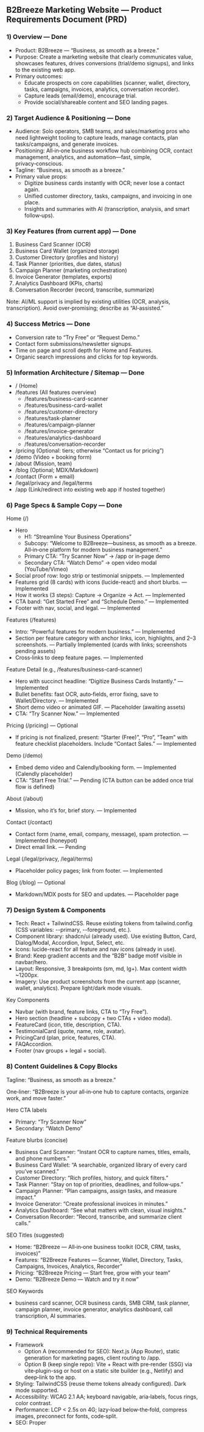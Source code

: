 ## B2Breeze Marketing Website — Product Requirements Document (PRD)

### 1) Overview — Done

- Product: B2Breeze — “Business, as smooth as a breeze.”
- Purpose: Create a marketing website that clearly communicates value, showcases features, drives conversions (trial/demo signups), and links to the existing web app.
- Primary outcomes:
  - Educate prospects on core capabilities (scanner, wallet, directory, tasks, campaigns, invoices, analytics, conversation recorder).
  - Capture leads (email/demo), encourage trial.
  - Provide social/shareable content and SEO landing pages.

### 2) Target Audience & Positioning — Done

- Audience: Solo operators, SMB teams, and sales/marketing pros who need lightweight tooling to capture leads, manage contacts, plan tasks/campaigns, and generate invoices.
- Positioning: All‑in‑one business workflow hub combining OCR, contact management, analytics, and automation—fast, simple, privacy‑conscious.
- Tagline: “Business, as smooth as a breeze.”
- Primary value props:
  - Digitize business cards instantly with OCR; never lose a contact again.
  - Unified customer directory, tasks, campaigns, and invoicing in one place.
  - Insights and summaries with AI (transcription, analysis, and smart follow‑ups).

### 3) Key Features (from current app) — Done

1. Business Card Scanner (OCR)
2. Business Card Wallet (organized storage)
3. Customer Directory (profiles and history)
4. Task Planner (priorities, due dates, status)
5. Campaign Planner (marketing orchestration)
6. Invoice Generator (templates, exports)
7. Analytics Dashboard (KPIs, charts)
8. Conversation Recorder (record, transcribe, summarize)

Note: AI/ML support is implied by existing utilities (OCR, analysis, transcription). Avoid over‑promising; describe as “AI‑assisted.”

### 4) Success Metrics — Done

- Conversion rate to “Try Free” or “Request Demo.”
- Contact form submissions/newsletter signups.
- Time on page and scroll depth for Home and Features.
- Organic search impressions and clicks for top keywords.

### 5) Information Architecture / Sitemap — Done

- / (Home)
- /features (All features overview)
  - /features/business-card-scanner
  - /features/business-card-wallet
  - /features/customer-directory
  - /features/task-planner
  - /features/campaign-planner
  - /features/invoice-generator
  - /features/analytics-dashboard
  - /features/conversation-recorder
- /pricing (Optional: tiers; otherwise “Contact us for pricing”)
- /demo (Video + booking form)
- /about (Mission, team)
- /blog (Optional; MDX/Markdown)
- /contact (Form + email)
- /legal/privacy and /legal/terms
- /app (Link/redirect into existing web app if hosted together)

### 6) Page Specs & Sample Copy — Done

Home (/)

- Hero
  - H1: “Streamline Your Business Operations”
  - Subcopy: “Welcome to B2Breeze—business, as smooth as a breeze. All‑in‑one platform for modern business management.”
  - Primary CTA: “Try Scanner Now” → /app or in‑page demo
  - Secondary CTA: “Watch Demo” → open video modal (YouTube/Vimeo)
- Social proof row: logo strip or testimonial snippets. — Implemented
- Features grid (8 cards) with icons (lucide-react) and short blurbs. — Implemented
- How it works (3 steps): Capture → Organize → Act. — Implemented
- CTA band: “Get Started Free” and “Schedule Demo.” — Implemented
- Footer with nav, social, and legal. — Implemented

Features (/features)

- Intro: “Powerful features for modern business.” — Implemented
- Section per feature category with anchor links, icon, highlights, and 2–3 screenshots. — Partially Implemented (cards with links; screenshots pending assets)
- Cross‑links to deep feature pages. — Implemented

Feature Detail (e.g., /features/business-card-scanner)

- Hero with succinct headline: “Digitize Business Cards Instantly.” — Implemented
- Bullet benefits: fast OCR, auto‑fields, error fixing, save to Wallet/Directory. — Implemented
- Short demo video or animated GIF. — Placeholder (awaiting assets)
- CTA: “Try Scanner Now.” — Implemented

Pricing (/pricing) — Optional

- If pricing is not finalized, present: “Starter (Free)”, “Pro”, “Team” with feature checklist placeholders. Include “Contact Sales.” — Implemented

Demo (/demo)

- Embed demo video and Calendly/booking form. — Implemented (Calendly placeholder)
- CTA: “Start Free Trial.” — Pending (CTA button can be added once trial flow is defined)

About (/about)

- Mission, who it’s for, brief story. — Implemented

Contact (/contact)

- Contact form (name, email, company, message), spam protection. — Implemented (honeypot)
- Direct email link. — Pending

Legal (/legal/privacy, /legal/terms)

- Placeholder policy pages; link from footer. — Implemented

Blog (/blog) — Optional

- Markdown/MDX posts for SEO and updates. — Placeholder page

### 7) Design System & Components

- Tech: React + TailwindCSS. Reuse existing tokens from tailwind.config (CSS variables: --primary, --foreground, etc.).
- Component library: shadcn/ui (already used). Use existing Button, Card, Dialog/Modal, Accordion, Input, Select, etc.
- Icons: lucide-react for all feature and nav icons (already in use).
- Brand: Keep gradient accents and the “B2B” badge motif visible in navbar/hero.
- Layout: Responsive, 3 breakpoints (sm, md, lg+). Max content width ~1200px.
- Imagery: Use product screenshots from the current app (scanner, wallet, analytics). Prepare light/dark mode visuals.

Key Components

- Navbar (with brand, feature links, CTA to “Try Free”).
- Hero section (headline + subcopy + two CTAs + video modal).
- FeatureCard (icon, title, description, CTA).
- TestimonialCard (quote, name, role, avatar).
- PricingCard (plan, price, features, CTA).
- FAQAccordion.
- Footer (nav groups + legal + social).

### 8) Content Guidelines & Copy Blocks

Tagline: “Business, as smooth as a breeze.”

One‑liner: “B2Breeze is your all‑in‑one hub to capture contacts, organize work, and move faster.”

Hero CTA labels

- Primary: “Try Scanner Now”
- Secondary: “Watch Demo”

Feature blurbs (concise)

- Business Card Scanner: “Instant OCR to capture names, titles, emails, and phone numbers.”
- Business Card Wallet: “A searchable, organized library of every card you’ve scanned.”
- Customer Directory: “Rich profiles, history, and quick filters.”
- Task Planner: “Stay on top of priorities, deadlines, and follow‑ups.”
- Campaign Planner: “Plan campaigns, assign tasks, and measure impact.”
- Invoice Generator: “Create professional invoices in minutes.”
- Analytics Dashboard: “See what matters with clean, visual insights.”
- Conversation Recorder: “Record, transcribe, and summarize client calls.”

SEO Titles (suggested)

- Home: “B2Breeze — All‑in‑one business toolkit (OCR, CRM, tasks, invoices)”
- Features: “B2Breeze Features — Scanner, Wallet, Directory, Tasks, Campaigns, Invoices, Analytics, Recorder”
- Pricing: “B2Breeze Pricing — Start free, grow with your team”
- Demo: “B2Breeze Demo — Watch and try it now”

SEO Keywords

- business card scanner, OCR business cards, SMB CRM, task planner, campaign planner, invoice generator, analytics dashboard, call transcription, AI summaries.

### 9) Technical Requirements

- Framework
  - Option A (recommended for SEO): Next.js (App Router), static generation for marketing pages, client routing to /app.
  - Option B (keep single repo): Vite + React with pre‑render (SSG) via vite‑plugin-ssg or host on a static site builder (e.g., Netlify) and deep‑link to the app.
- Styling: TailwindCSS (reuse theme tokens already configured). Dark mode supported.
- Accessibility: WCAG 2.1 AA; keyboard navigable, aria‑labels, focus rings, color contrast.
- Performance: LCP < 2.5s on 4G; lazy‑load below‑the‑fold, compress images, preconnect for fonts, code‑split.
- SEO: Proper <title>, meta description, OpenGraph/Twitter tags, JSON‑LD (Organization + SoftwareApplication), XML sitemap, robots.txt.
- Analytics: GA4 or Plausible; track CTA clicks, form submits, video plays, pricing views.
- Forms: Contact form via serverless function (Edge/Server Actions) or email API (e.g., Resend). Basic spam protection (honeypot/time‑trap).
- Privacy: Cookie banner if analytics uses cookies; privacy and terms pages.
- Internationalization: English first; structure for future locales.

### 10) Integrations & Links

- “Try Free” and “Try Scanner Now” should deep‑link to the existing app (e.g., /app route, or external app domain) and preserve UTM parameters.
- “Watch Demo” opens a modal with an embeddable video (YouTube/Vimeo). Close on ESC and overlay click.
- “Schedule Demo” links to Calendly or booking system.

### 11) Assets Needed

- Logo variants (SVG, light/dark).
- Product screenshots: Scanner, Wallet, Directory, Tasks, Invoices, Analytics, Recorder.
- Demo video (1080p) + 15‑30s teaser clip.
- Team headshots (for About/Testimonial), optional.

### 12) Page Wireframes (concise)

Home

- Navbar
- Hero (H1, subcopy, two CTAs, video button)
- Feature grid (8 cards)
- How it works (3 columns)
- Social proof/testimonials
- CTA band
- Footer

Feature Detail

- Hero (headline + short copy + CTA)
- Benefits list
- Screenshot block or short demo
- FAQ
- CTA

Pricing (optional)

- Plan cards (Starter/Pro/Team)
- Feature comparison
- FAQ
- CTA

### 13) Acceptance Criteria

- Pages implemented per sitemap with responsive layouts.
- Reuses existing shadcn/ui components and Tailwind theme variables.
- Video modal works with ESC and click‑outside to close.
- All CTAs route correctly (Try, Demo, Contact) and fire analytics events.
- Lighthouse (mobile): Performance ≥ 85, Accessibility ≥ 95, SEO ≥ 90, Best Practices ≥ 90.
- Basic SEO in place (titles, descriptions, OG/Twitter, sitemap, robots).
- A11y: Keyboard focus visible, alt text on images, aria‑labels on buttons.

### 14) Risks & Mitigations

- SEO on SPA (if Vite only): Use SSG or deploy with prerender to avoid crawl issues.
- Asset quality: Ensure crisp screenshots and compressed images (WebP/AVIF).
- Feature scope creep: Keep marketing site content descriptive; do not add app complexity.

### 15) Timeline (suggested)

- Week 1: IA, visuals, copy, assets.
- Week 2: Implement Home and Features; wire video modal; add analytics.
- Week 3: Feature detail pages, Contact/Legal, optional Pricing; QA + Lighthouse.

### 16) Deliverables

- Production‑ready marketing website (pages above), hosted (Vercel/Netlify).
- Source code with README for run/build/deploy.
- Media assets and copy in a structured folder.
- Sitemap.xml and robots.txt.

### 17) Notes for Implementation in This Repo

- Keep marketing site as a separate route space (e.g., /site/\*) or separate project (recommended: Next.js marketing + link to existing app). If same project, reuse components from `src/components/ui` and copy from `HomePage` for brand consistency.
- Use the existing visual language: gradient accents, Button and Card variants, lucide icons, and the tagline.

---

Appendix: Sample CTA Copy

- Primary: “Get Started Free”
- Secondary: “Schedule Demo”
- Tertiary: “Explore Features”
